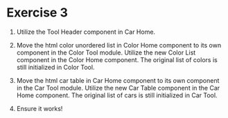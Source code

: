 # Exercise 3

1. Utilize the Tool Header component in Car Home.

2. Move the html color unordered list in Color Home component to its own component in the Color Tool module. Utilize the new Color List component in the Color Home component. The original list of colors is still initialized in Color Tool.

3. Move the html car table in Car Home component to its own component in the Car Tool module. Utilize the new Car Table component in the Car Home component. The original list of cars is still initialized in Car Tool.

4. Ensure it works!